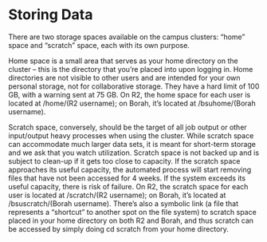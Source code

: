 # Storing Data

There are two storage spaces available on the campus clusters: “home” space and “scratch” space, each with its own purpose.
                                                                                                                           
Home space is a small area that serves as your home directory on the cluster – this is the directory that you’re placed into upon logging in. Home directories are not visible to other users and are intended for your own personal storage, not for collaborative storage. They have a hard limit of 100 GB, with a warning sent at 75 GB. On R2, the home space for each user is located at /home/(R2 username); on Borah, it’s located at /bsuhome/(Borah username).

Scratch space, conversely, should be the target of all job output or other input/output heavy processes when using the cluster. While scratch space can accommodate much larger data sets, it is meant for short-term storage and we ask that you watch utilization. Scratch space is not backed up and is subject to clean-up if it gets too close to capacity. If the scratch space approaches its useful capacity, the automated process will start removing files that have not been accessed for 4 weeks. If the system exceeds its useful capacity, there is risk of failure. On R2, the scratch space for each user is located at /scratch/(R2 username); on Borah, it’s located at /bsuscratch/(Borah username). There’s also a symbolic link (a file that represents a “shortcut” to another spot on the file system) to scratch space placed in your home directory on both R2 and Borah, and thus scratch can be accessed by simply doing cd scratch from your home directory.

